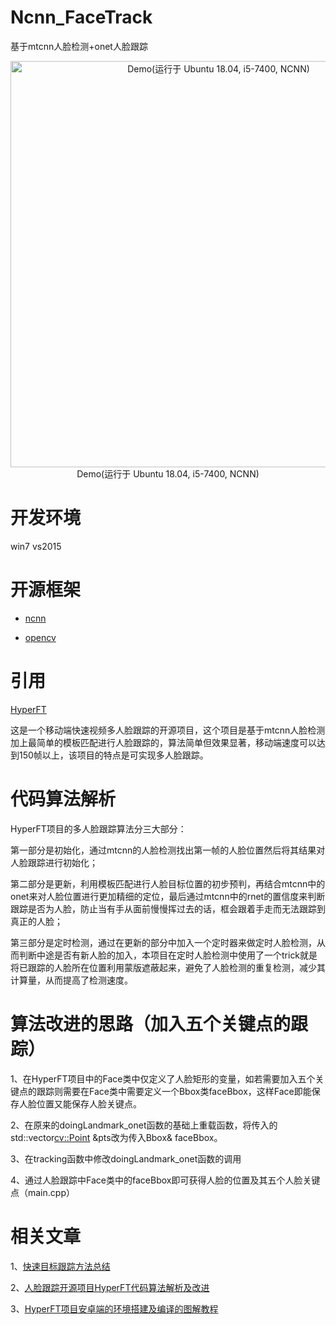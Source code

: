 # Ncnn_FaceTrack

基于mtcnn人脸检测+onet人脸跟踪
<p>
<div align="center">
<img src="https://github.com/zeusees/HyperFT/blob/master/resource/demo.gif" width="650px" alt="Demo(运行于 Ubuntu 18.04, i5-7400, NCNN)"/>
<div align="center">Demo(运行于 Ubuntu 18.04, i5-7400, NCNN)</div>
</div>
<p>

# 开发环境

win7
vs2015


# 开源框架

+ [ncnn](https://github.com/Tencent/ncnn)

+ [opencv](https://github.com/opencv/opencv)

# 引用

[HyperFT](https://github.com/zeusees/HyperFT)

这是一个移动端快速视频多人脸跟踪的开源项目，这个项目是基于mtcnn人脸检测加上最简单的模板匹配进行人脸跟踪的，算法简单但效果显著，移动端速度可以达到150帧以上，该项目的特点是可实现多人脸跟踪。

# 代码算法解析

HyperFT项目的多人脸跟踪算法分三大部分：

第一部分是初始化，通过mtcnn的人脸检测找出第一帧的人脸位置然后将其结果对人脸跟踪进行初始化；

第二部分是更新，利用模板匹配进行人脸目标位置的初步预判，再结合mtcnn中的onet来对人脸位置进行更加精细的定位，最后通过mtcnn中的rnet的置信度来判断跟踪是否为人脸，防止当有手从面前慢慢挥过去的话，框会跟着手走而无法跟踪到真正的人脸；

第三部分是定时检测，通过在更新的部分中加入一个定时器来做定时人脸检测，从而判断中途是否有新人脸的加入，本项目在定时人脸检测中使用了一个trick就是将已跟踪的人脸所在位置利用蒙版遮蔽起来，避免了人脸检测的重复检测，减少其计算量，从而提高了检测速度。

# 算法改进的思路（加入五个关键点的跟踪）

1、在HyperFT项目中的Face类中仅定义了人脸矩形的变量，如若需要加入五个关键点的跟踪则需要在Face类中需要定义一个Bbox类faceBbox，这样Face即能保存人脸位置又能保存人脸关键点。

2、在原来的doingLandmark_onet函数的基础上重载函数，将传入的std::vector<cv::Point> &pts改为传入Bbox& faceBbox。

3、在tracking函数中修改doingLandmark_onet函数的调用

4、通过人脸跟踪中Face类中的faceBbox即可获得人脸的位置及其五个人脸关键点（main.cpp）

# 相关文章

1、[快速目标跟踪方法总结](https://blog.csdn.net/study_all/article/details/102543500)

2、[人脸跟踪开源项目HyperFT代码算法解析及改进](https://blog.csdn.net/study_all/article/details/102543847)

3、[HyperFT项目安卓端的环境搭建及编译的图解教程](https://blog.csdn.net/study_all/article/details/102544113)
